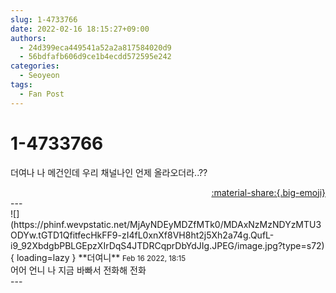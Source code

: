 ```yaml
---
slug: 1-4733766
date: 2022-02-16 18:15:27+09:00
authors:
  - 24d399eca449541a52a2a817584020d9
  - 56bdfafb606d9ce1b4ecdd572595e242
categories:
  - Seoyeon
tags:
  - Fan Post
---
```


# 1-4733766

<div class="post-container" markdown="1">
<div class="content-container md-sidebar__scrollwrap" markdown="1">

더여나 나 메건인데 우리 채널나인 언제 올라오더라..??

</div>
</div>

<div style="text-align: right;" markdown="1">
<a href="https://weverse.io/fromis9/fanpost/1-4733766" style="text-align: right;">:material-share:{.big-emoji}</a>
</div>
---

<div class="comments-container md-sidebar__scrollwrap" markdown="1">
<div class="comment" markdown="1">
<div class='id-container' markdown="1">
![](https://phinf.wevpstatic.net/MjAyNDEyMDZfMTk0/MDAxNzMzNDYzMTU3ODYw.tGTD1QfitfecHkFF9-zI4fL0xnXf8VH8ht2j5Xh2a74g.QufL-i9_92XbdgbPBLGEpzXIrDqS4JTDRCqprDbYdJIg.JPEG/image.jpg?type=s72){ loading=lazy }
**<span class="artist">더여니</span>** <small>Feb 16 2022, 18:15</small><br>
</div>
<div class='comment-body' markdown="1">
어어 언니 나 지금 바빠서 전화해 전화
</div>
</div>
</div>
---
